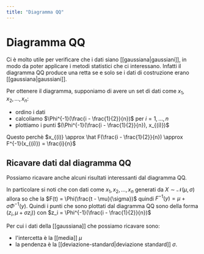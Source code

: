 ```yaml
---
title: "Diagramma QQ"
---
```

# Diagramma QQ
Ci è molto utile per verificare che i dati siano [[gaussiana|gaussiani]], in modo da poter applicare i metodi statistici che ci interessano. Infatti il diagramma QQ produce una retta se e solo se i dati di costruzione erano [[gaussiana|gaussiani]].

Per ottenere il diagramma, supponiamo di avere un set di dati come $x_1, x_2, \ldots, x_n$:
- ordino i dati
- calcoliamo $\Phi^{-1}(\frac{i - \frac{1}{2}}{n})$ per $i = 1, \ldots, n$
- plottiamo i punti $(\Phi^{-1}(\frac{i - \frac{1}{2}}{n}), x_{(i)})$

Questo perchè $x_{(i)} \approx \hat F(\frac{i - \frac{1}{2}}{n}) \approx F^{-1}(x_{(i)}) = \frac{i}{n}$

## Ricavare dati dal diagramma QQ
Possiamo ricavare anche alcuni risultati interessanti dal diagramma QQ.

In particolare si noti che con dati come $x_1, x_2, \ldots, x_n$ generati da $X \sim \mathcal{N}(\mu, \sigma)$ allora so che la $F(t) = \Phi(\frac{t - \mu}{\sigma})$ quindi $F^{-1}(y) = \mu + \sigma \Phi^{-1}(y)$. Quindi i punti che sono plottati dal diagramma QQ sono della forma $(z_i, \mu + \sigma z_i))$ con $z_i = \Phi^{-1}(\frac{i - \frac{1}{2}}{n})$

Per cui i dati della [[gaussiana]] che possiamo ricavare sono:
- l'intercetta è la [[media]] $\mu$
- la pendenza è la [[deviazione-standard|deviazione standard]] $\sigma$.